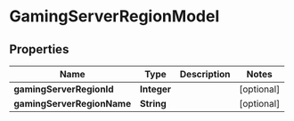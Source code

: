 
# GamingServerRegionModel

## Properties
Name | Type | Description | Notes
------------ | ------------- | ------------- | -------------
**gamingServerRegionId** | **Integer** |  |  [optional]
**gamingServerRegionName** | **String** |  |  [optional]



